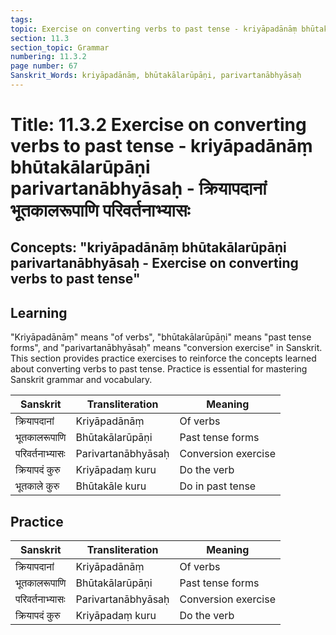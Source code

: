 ```yaml
---
tags:
topic: Exercise on converting verbs to past tense - kriyāpadānāṃ bhūtakālarūpāṇi parivartanābhyāsaḥ - क्रियापदानां भूतकालरूपाणि परिवर्तनाभ्यासः
section: 11.3
section_topic: Grammar
numbering: 11.3.2
page number: 67
Sanskrit_Words: kriyāpadānāṃ, bhūtakālarūpāṇi, parivartanābhyāsaḥ
---
```

# Title: 11.3.2 Exercise on converting verbs to past tense - kriyāpadānāṃ bhūtakālarūpāṇi parivartanābhyāsaḥ - क्रियापदानां भूतकालरूपाणि परिवर्तनाभ्यासः
## Concepts: "kriyāpadānāṃ bhūtakālarūpāṇi parivartanābhyāsaḥ - Exercise on converting verbs to past tense"

## Learning
"Kriyāpadānāṃ" means "of verbs", "bhūtakālarūpāṇi" means "past tense forms", and "parivartanābhyāsaḥ" means "conversion exercise" in Sanskrit. This section provides practice exercises to reinforce the concepts learned about converting verbs to past tense. Practice is essential for mastering Sanskrit grammar and vocabulary.

| Sanskrit           | Transliteration      | Meaning                          |
| ------------------ | -------------------- | -------------------------------- |
| क्रियापदानां      | Kriyāpadānāṃ         | Of verbs                         |
| भूतकालरूपाणि      | Bhūtakālarūpāṇi       | Past tense forms                 |
| परिवर्तनाभ्यासः   | Parivartanābhyāsaḥ   | Conversion exercise              |
| क्रियापदं कुरु     | Kriyāpadaṃ kuru      | Do the verb                      |
| भूतकाले कुरु      | Bhūtakāle kuru       | Do in past tense                 |

## Practice
| Sanskrit           | Transliteration      | Meaning                          |
| ------------------ | -------------------- | -------------------------------- |
| क्रियापदानां      | Kriyāpadānāṃ         | Of verbs                         |
| भूतकालरूपाणि      | Bhūtakālarūpāṇi       | Past tense forms                 |
| परिवर्तनाभ्यासः   | Parivartanābhyāsaḥ   | Conversion exercise              |
| क्रियापदं कुरु     | Kriyāpadaṃ kuru      | Do the verb                      |
